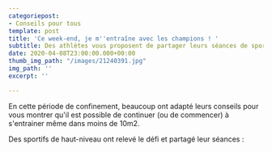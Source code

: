 ```yaml
---
categoriepost:
- Conseils pour tous
template: post
title: 'Ce week-end, je m''entraîne avec les champions ! '
subtitle: Des athlètes vous proposent de partager leurs séances de sport
date: 2020-04-08T23:00:00.000+00:00
thumb_img_path: "/images/21240391.jpg"
img_path: ''
excerpt: ''

---
```

En cette période de confinement, beaucoup ont adapté leurs conseils pour vous montrer qu'il est possible de continuer (ou de commencer) à s'entrainer même dans moins de 10m2.

Des sportifs de haut-niveau ont relevé le défi et partagé leur séances :